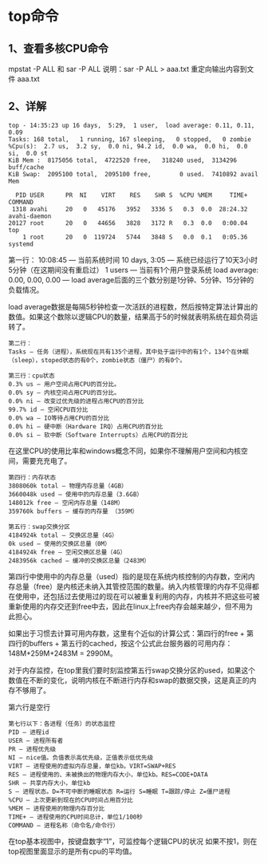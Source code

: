 # top命令

## 1、查看多核CPU命令
mpstat -P ALL  和  sar -P ALL 
说明：sar -P ALL > aaa.txt   重定向输出内容到文件 aaa.txt

## 2、详解
```
top - 14:35:23 up 16 days,  5:29,  1 user,  load average: 0.11, 0.11, 0.09
Tasks: 168 total,   1 running, 167 sleeping,   0 stopped,   0 zombie
%Cpu(s):  2.7 us,  3.2 sy,  0.0 ni, 94.2 id,  0.0 wa,  0.0 hi,  0.0 si,  0.0 st
KiB Mem :  8175056 total,  4722520 free,   318240 used,  3134296 buff/cache
KiB Swap:  2095100 total,  2095100 free,        0 used.  7410892 avail Mem

  PID USER      PR  NI    VIRT    RES    SHR S  %CPU %MEM     TIME+ COMMAND
 1318 avahi     20   0   45176   3952   3336 S   0.3  0.0  28:24.32 avahi-daemon
20127 root      20   0   44656   3828   3172 R   0.3  0.0   0:00.04 top
    1 root      20   0  119724   5744   3848 S   0.0  0.1   0:05.36 systemd
```

 第一行：
    10:08:45 — 当前系统时间
    10 days, 3:05 — 系统已经运行了10天3小时5分钟（在这期间没有重启过）
    1 users — 当前有1个用户登录系统
    load average: 0.00, 0.00, 0.00 — load average后面的三个数分别是1分钟、5分钟、15分钟的负载情况。

load average数据是每隔5秒钟检查一次活跃的进程数，然后按特定算法计算出的数值。如果这个数除以逻辑CPU的数量，结果高于5的时候就表明系统在超负荷运转了。

    第二行：
    Tasks — 任务（进程），系统现在共有135个进程，其中处于运行中的有1个，134个在休眠（sleep），stoped状态的有0个，zombie状态（僵尸）的有0个。

    第三行：cpu状态
    0.3% us — 用户空间占用CPU的百分比。
    0.0% sy — 内核空间占用CPU的百分比。
    0.0% ni — 改变过优先级的进程占用CPU的百分比
    99.7% id — 空闲CPU百分比
    0.0% wa — IO等待占用CPU的百分比
    0.0% hi — 硬中断（Hardware IRQ）占用CPU的百分比
    0.0% si — 软中断（Software Interrupts）占用CPU的百分比

在这里CPU的使用比率和windows概念不同，如果你不理解用户空间和内核空间，需要充充电了。

    第四行：内存状态
    3808060k total — 物理内存总量（4GB）
    3660048k used — 使用中的内存总量（3.6GB）
    148012k free — 空闲内存总量（148M）
    359760k buffers — 缓存的内存量 （359M）

    第五行：swap交换分区
    4184924k total — 交换区总量（4G）
    0k used — 使用的交换区总量（0M）
    4184924k free — 空闲交换区总量（4G）
    2483956k cached — 缓冲的交换区总量（2483M）

第四行中使用中的内存总量（used）指的是现在系统内核控制的内存数，空闲内存总量（free）是内核还未纳入其管控范围的数量。纳入内核管理的内存不见得都在使用中，还包括过去使用过的现在可以被重复利用的内存，内核并不把这些可被重新使用的内存交还到free中去，因此在linux上free内存会越来越少，但不用为此担心。

如果出于习惯去计算可用内存数，这里有个近似的计算公式：第四行的free + 第四行的buffers + 第五行的cached，按这个公式此台服务器的可用内存：148M+259M+2483M = 2990M。

对于内存监控，在top里我们要时刻监控第五行swap交换分区的used，如果这个数值在不断的变化，说明内核在不断进行内存和swap的数据交换，这是真正的内存不够用了。

 第六行是空行

    第七行以下：各进程（任务）的状态监控
    PID — 进程id
    USER — 进程所有者
    PR — 进程优先级
    NI — nice值。负值表示高优先级，正值表示低优先级
    VIRT — 进程使用的虚拟内存总量，单位kb。VIRT=SWAP+RES
    RES — 进程使用的、未被换出的物理内存大小，单位kb。RES=CODE+DATA
    SHR — 共享内存大小，单位kb
    S — 进程状态。D=不可中断的睡眠状态 R=运行 S=睡眠 T=跟踪/停止 Z=僵尸进程
    %CPU — 上次更新到现在的CPU时间占用百分比
    %MEM — 进程使用的物理内存百分比
    TIME+ — 进程使用的CPU时间总计，单位1/100秒
    COMMAND — 进程名称（命令名/命令行）



在top基本视图中，按键盘数字“1”，可监控每个逻辑CPU的状况
如果不按1，则在top视图里面显示的是所有cpu的平均值。




